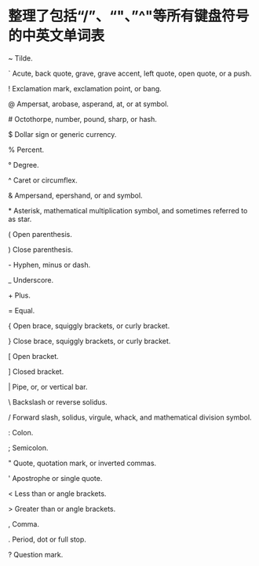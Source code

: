 # 整理了包括“/”、“\"、”^"等所有键盘符号的中英文单词表

~	Tilde.

\`	Acute, back quote, grave, grave accent, left quote, open quote, or a push.

\!	Exclamation mark, exclamation point, or bang.

@	Ampersat, arobase, asperand, at, or at symbol.

\#	Octothorpe, number, pound, sharp, or hash.

$	Dollar sign or generic currency.

%	Percent.

°	Degree.

^	Caret or circumflex.

&	Ampersand, epershand, or and symbol.

\*	Asterisk, mathematical multiplication symbol, and sometimes referred to as star.

(	Open parenthesis.

)	Close parenthesis.

\-	Hyphen, minus or dash.

\_	Underscore.

\+	Plus.

\=  Equal. 

\{	Open brace, squiggly brackets, or curly bracket.

\}	Close brace, squiggly brackets, or curly bracket.

\[	Open bracket.

\]	Closed bracket.

|	Pipe, or, or vertical bar.

\\	Backslash or reverse solidus.

/	Forward slash, solidus, virgule, whack, and mathematical division symbol.

:	Colon.

;	Semicolon.

"	Quote, quotation mark, or inverted commas.

'	Apostrophe or single quote.

<	Less than or angle brackets.

\>	Greater than or angle brackets.

,	Comma.

\.	Period, dot or full stop.

?	Question mark.
